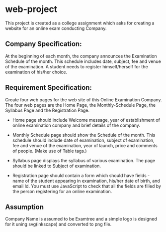 # web-project

This project is created as a college assignment which asks for creating a website for an online exam conducting Company.


## Company Specification:

At the beginning of each month, the company announces the Examination Schedule of the month. 
This schedule includes date, subject, fee and venue of the examination. 
A student needs to register himself/herself for the examination of his/her choice. 


## Requirement Specification: 

Create four web pages for the web site of this Online Examination Company. 
The four web pages are the Home Page, the Monthly-Schedule Page, the Syllabus Page and the Registration Page.

- Home page should include Welcome message, year of establishment of online
examination company and brief details of the company.

- Monthly Schedule page should show the Schedule of the month. This schedule
should include date of examination, subject of examination, fee and venue of the
examination, year of launch, price and comments of people. (Make use of Table tags.)

- Syllabus page displays the syllabus of various examination. The page should be
linked to Subject of examination.

- Registration page should contain a form which should have fields - name of the
student appearing in examination, his/her date of birth, and email Id. You must
use JavaScript to check that all the fields are filled by the person registering for an
online examination.

## Assumption

Company Name is assumed to be Examtree and a simple logo is designed for it uning svg(inkscape) and converted to png file.
